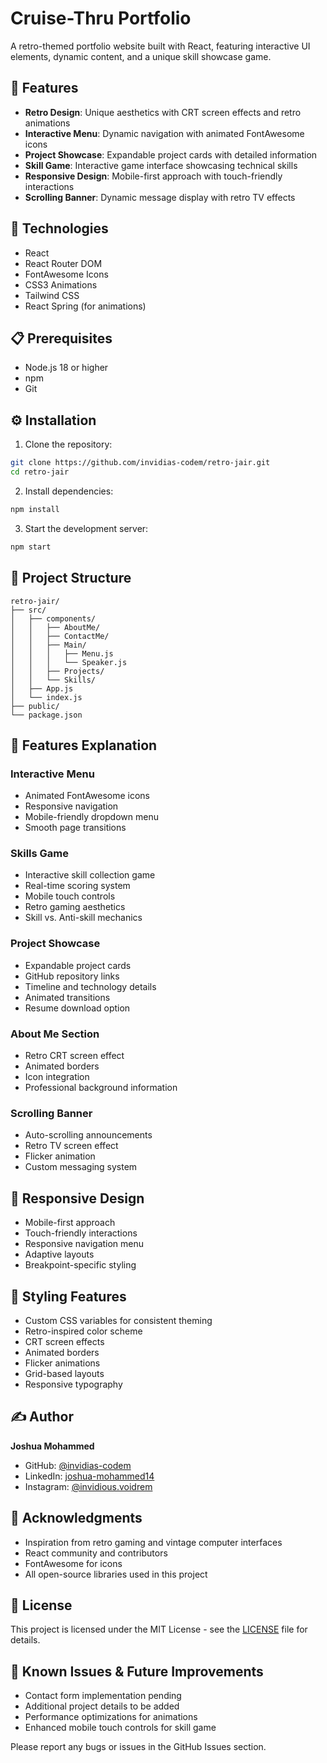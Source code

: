 # Cruise-Thru Portfolio
A retro-themed portfolio website built with React, featuring interactive UI elements, dynamic content, and a unique skill showcase game.

## 🌟 Features
- **Retro Design**: Unique aesthetics with CRT screen effects and retro animations
- **Interactive Menu**: Dynamic navigation with animated FontAwesome icons
- **Project Showcase**: Expandable project cards with detailed information
- **Skill Game**: Interactive game interface showcasing technical skills
- **Responsive Design**: Mobile-first approach with touch-friendly interactions
- **Scrolling Banner**: Dynamic message display with retro TV effects

## 🚀 Technologies
- React
- React Router DOM
- FontAwesome Icons
- CSS3 Animations
- Tailwind CSS
- React Spring (for animations)

## 📋 Prerequisites
- Node.js 18 or higher
- npm
- Git

## ⚙️ Installation
1. Clone the repository:
```bash
git clone https://github.com/invidias-codem/retro-jair.git
cd retro-jair
```

2. Install dependencies:
```bash
npm install
```

3. Start the development server:
```bash
npm start
```

## 📁 Project Structure
```
retro-jair/
├── src/
│   ├── components/
│   │   ├── AboutMe/
│   │   ├── ContactMe/
│   │   ├── Main/
│   │   │   ├── Menu.js
│   │   │   └── Speaker.js
│   │   ├── Projects/
│   │   └── Skills/
│   ├── App.js
│   └── index.js
├── public/
└── package.json
```

## 🎯 Features Explanation

### Interactive Menu
- Animated FontAwesome icons
- Responsive navigation
- Mobile-friendly dropdown menu
- Smooth page transitions

### Skills Game
- Interactive skill collection game
- Real-time scoring system
- Mobile touch controls
- Retro gaming aesthetics
- Skill vs. Anti-skill mechanics

### Project Showcase
- Expandable project cards
- GitHub repository links
- Timeline and technology details
- Animated transitions
- Resume download option

### About Me Section
- Retro CRT screen effect
- Animated borders
- Icon integration
- Professional background information

### Scrolling Banner
- Auto-scrolling announcements
- Retro TV screen effect
- Flicker animation
- Custom messaging system

## 📱 Responsive Design
- Mobile-first approach
- Touch-friendly interactions
- Responsive navigation menu
- Adaptive layouts
- Breakpoint-specific styling

## 🎨 Styling Features
- Custom CSS variables for consistent theming
- Retro-inspired color scheme
- CRT screen effects
- Animated borders
- Flicker animations
- Grid-based layouts
- Responsive typography

## ✍️ Author
**Joshua Mohammed**
- GitHub: [@invidias-codem](https://github.com/invidias-codem)
- LinkedIn: [joshua-mohammed14](https://www.linkedin.com/in/joshua-mohammed14/)
- Instagram: [@invidious.voidrem](https://www.instagram.com/invidious.voidrem/)

## 🙏 Acknowledgments
- Inspiration from retro gaming and vintage computer interfaces
- React community and contributors
- FontAwesome for icons
- All open-source libraries used in this project

## 📄 License
This project is licensed under the MIT License - see the [LICENSE](LICENSE) file for details.

## 🐛 Known Issues & Future Improvements
- Contact form implementation pending
- Additional project details to be added
- Performance optimizations for animations
- Enhanced mobile touch controls for skill game

Please report any bugs or issues in the GitHub Issues section.